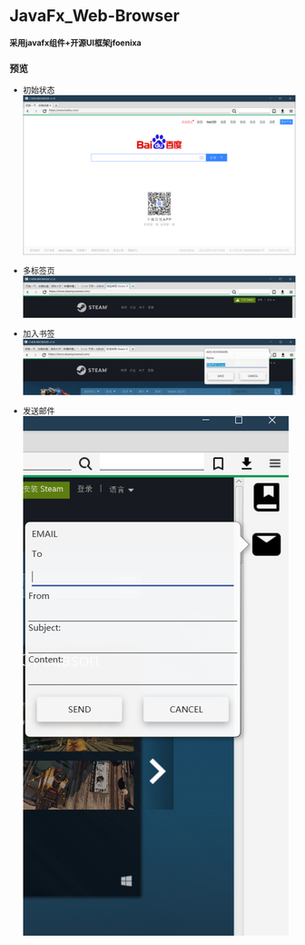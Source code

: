 # JavaFx_Web-Browser

#### 采用javafx组件+开源UI框架jfoenixa

### 预览
- 初始状态
![preview](https://github.com/gchensz/JavaFx_Web-Browser/blob/master/preview_index.png)

- 多标签页
![preview](https://github.com/gchensz/JavaFx_Web-Browser/blob/master/preview_multi-tabs.png)

- 加入书签
![preview](https://github.com/gchensz/JavaFx_Web-Browser/blob/master/preview_bookmark.png)

- 发送邮件
![preview](https://github.com/gchensz/JavaFx_Web-Browser/blob/master/preview_email.png)
